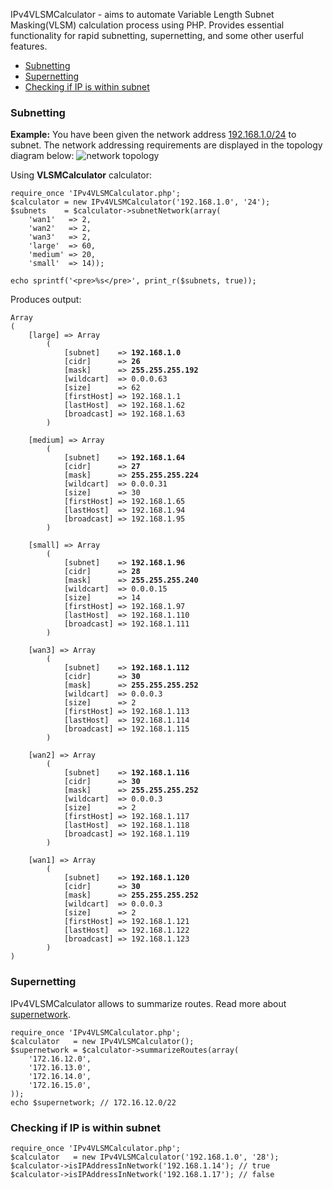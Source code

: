 IPv4VLSMCalculator - aims to automate Variable Length Subnet Masking(VLSM) calculation process using PHP. 
Provides essential functionality for rapid subnetting, supernetting, and some other userful features.

<ul>
<li><a href="#subnetting">Subnetting</a></li>
<li><a href="#supernetting">Supernetting</a></li>
<li><a href="#checkingip">Checking if IP is within subnet</a></li>
</ul>

<h3 id="subnetting">Subnetting</h3>
<b>Example:</b> You have been given the network address <u>192.168.1.0/24</u> to subnet. The network addressing requirements are displayed in the topology diagram below:
<img src="http://farm8.staticflickr.com/7196/6919992193_b56d0124aa.jpg" alt="network topology" /><br/>

Using <b>VLSMCalculator</b> calculator:
<pre><code>require_once 'IPv4VLSMCalculator.php';
$calculator = new IPv4VLSMCalculator('192.168.1.0', '24');
$subnets    = $calculator->subnetNetwork(array(
    'wan1'   => 2, 
    'wan2'   => 2, 
    'wan3'   => 2, 
    'large'  => 60, 
    'medium' => 20, 
    'small'  => 14));
    
echo sprintf('&lt;pre>%s&lt;/pre>', print_r($subnets, true));</code></pre>
Produces output:
<pre><code>Array
(
    [large] => Array
        (
            [subnet]    => <b>192.168.1.0</b>
            [cidr]      => <b>26</b>
            [mask]      => <b>255.255.255.192</b>
            [wildcart]  => 0.0.0.63
            [size]      => 62
            [firstHost] => 192.168.1.1
            [lastHost]  => 192.168.1.62
            [broadcast] => 192.168.1.63
        )

    [medium] => Array
        (
            [subnet]    => <b>192.168.1.64</b>
            [cidr]      => <b>27</b>
            [mask]      => <b>255.255.255.224</b>
            [wildcart]  => 0.0.0.31
            [size]      => 30
            [firstHost] => 192.168.1.65
            [lastHost]  => 192.168.1.94
            [broadcast] => 192.168.1.95
        )

    [small] => Array
        (
            [subnet]    => <b>192.168.1.96</b>
            [cidr]      => <b>28</b>
            [mask]      => <b>255.255.255.240</b>
            [wildcart]  => 0.0.0.15
            [size]      => 14
            [firstHost] => 192.168.1.97
            [lastHost]  => 192.168.1.110
            [broadcast] => 192.168.1.111
        )

    [wan3] => Array
        (
            [subnet]    => <b>192.168.1.112</b>
            [cidr]      => <b>30</b>
            [mask]      => <b>255.255.255.252</b>
            [wildcart]  => 0.0.0.3
            [size]      => 2
            [firstHost] => 192.168.1.113
            [lastHost]  => 192.168.1.114
            [broadcast] => 192.168.1.115
        )

    [wan2] => Array
        (
            [subnet]    => <b>192.168.1.116</b>
            [cidr]      => <b>30</b>
            [mask]      => <b>255.255.255.252</b>
            [wildcart]  => 0.0.0.3
            [size]      => 2
            [firstHost] => 192.168.1.117
            [lastHost]  => 192.168.1.118
            [broadcast] => 192.168.1.119
        )

    [wan1] => Array
        (
            [subnet]    => <b>192.168.1.120</b>
            [cidr]      => <b>30</b>
            [mask]      => <b>255.255.255.252</b>
            [wildcart]  => 0.0.0.3
            [size]      => 2
            [firstHost] => 192.168.1.121
            [lastHost]  => 192.168.1.122
            [broadcast] => 192.168.1.123
        )
)
</code></pre>

<h3 id="supernetting">Supernetting</h3>    
IPv4VLSMCalculator allows to summarize routes. Read more about <a href="http://en.wikipedia.org/wiki/Supernetwork">supernetwork</a>.
<pre><code>require_once 'IPv4VLSMCalculator.php';
$calculator   = new IPv4VLSMCalculator();
$supernetwork = $calculator->summarizeRoutes(array(
    '172.16.12.0',
    '172.16.13.0',
    '172.16.14.0',
    '172.16.15.0',
));
echo $supernetwork; // 172.16.12.0/22</code></pre>

<h3 id="checkingip">Checking if IP is within subnet</h3>
<pre><code>require_once 'IPv4VLSMCalculator.php';
$calculator   = new IPv4VLSMCalculator('192.168.1.0', '28');
$calculator->isIPAddressInNetwork('192.168.1.14'); // true
$calculator->isIPAddressInNetwork('192.168.1.17'); // false</code></pre>
